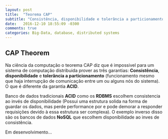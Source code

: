 ```yaml
---
layout: post
title:  "Teorema CAP"
subtitle: "Consistência, disponibilidade e tolerância a particionamento"
date:	2016-12-10 18:55:09 -0300
comments: true
categories: Big-Data, database, distributed systems
---
```


## CAP Theorem

Na ciência da computação o teorema CAP diz que é impossivel para um sistema de computação distribuida prover as três garantias: **Consistência**, **disponibilidade** e **tolerância a particionamento** (funcionamento mesmo que haja interrupção de comunicação entre um ou alguns nós do sistema). O que é diferente da garantia **ACID**.

Banco de dados tradicionais **ACID** como os **RDBMS** escolhem consistencia ao invés de disponibilidade (Possui uma estrutura solida na forma de guardar os dados, mas perde performance por e pode demorar a responder requisições devido à essa estrutura ser complexa). O exemplo inverso disso são os bancos de dados **NoSQL** que escolhem disponibilidade ao inves de consistência.

Em desenvolvimento...
